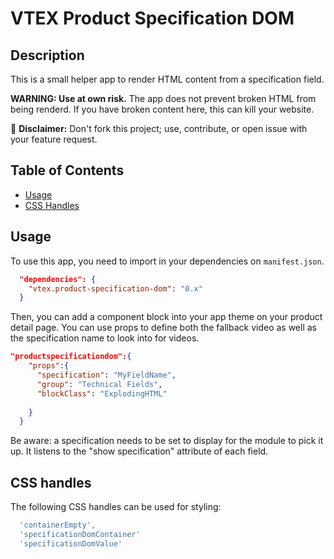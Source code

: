 # VTEX Product Specification DOM

## Description

This is a small helper app to render HTML content from a specification field. 

**WARNING: Use at own risk.** 
The app does not prevent broken HTML from being renderd. If you have broken content here, this can kill your website.

:loudspeaker: **Disclaimer:** Don't fork this project; use, contribute, or open issue with your feature request.

## Table of Contents

- [Usage](#usage)
- [CSS Handles](#css-handles)


## Usage

To use this app, you need to import in your dependencies on `manifest.json`.

```json
  "dependencies": {
    "vtex.product-specification-dom": "0.x"
  }
```

Then, you can add a component block into your app theme on your product detail page. You can use props to define both the fallback video as well as the specification name to look into for videos.

```json
"productspecificationdom":{
    "props":{
      "specification": "MyFieldName",
      "group": "Technical Fields",
      "blockClass": "ExplodingHTML"
      
    }
  }
```
Be aware: a specification needs to be set to display for the module to pick it up. It listens to the "show specification" attribute of each field.


## CSS handles
The following CSS handles can be used for styling:

```js
  'containerEmpty',
  'specificationDomContainer'
  'specificationDomValue'
```




